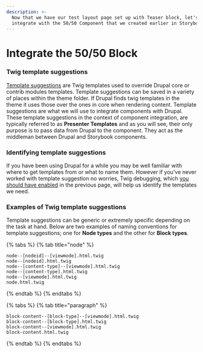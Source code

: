 ```yaml
---
description: >-
  Now that we have our test layout page set up with Teaser block, let's
  integrate with the 50/50 Component that we created earlier in Storybook.
---
```


# Integrate the 50/50 Block

### Twig template suggestions

[Template suggestions](https://www.drupal.org/docs/8/theming/twig/working-with-twig-templates) are Twig templates used to override Drupal core or contrib modules templates. Template suggestions can be saved in a variety of places within the theme folder. If Drupal finds twig templates in the theme it uses those over the ones in core when rendering content. Template suggestions are what we will use to integrate components with Drupal. These template suggestions in the context of component integration, are typically referred to as **Presenter Templates** and as you will see, their only purpose is to pass data from Drupal to the component. They act as the middleman between Drupal and Storybook components.

### Identifying template suggestions

If you have been using Drupal for a while you may be well familiar with where to get templates from or what to name them. However if you've never worked with template suggestion no worries, Twig debugging, which [you should have enabled](https://www.drupal.org/node/2598914) in the previous page, will help us identify the templates we need.

### Examples of Twig template suggestions

Template suggestions can be generic or extremely specific depending on the task at hand. Below are two examples of naming conventions for template suggestions; one for **Node types** and the other for **Block types**.

{% tabs %}
{% tab title="node" %}
```
node--[nodeid]--[viewmode].html.twig
node--[nodeid].html.twig
node--[content-type]--[viewmode].html.twig
node--[content-type].html.twig
node--[viewmode].html.twig
node.html.twig
```
{% endtab %}
{% endtabs %}

{% tabs %}
{% tab title="paragraph" %}
```
block-content--[block-type]--[viewmode].html.twig
block-content--[block-type].html.twig
block-content--[viewmode].html.twig
block-content.html.twig
```
{% endtab %}
{% endtabs %}

